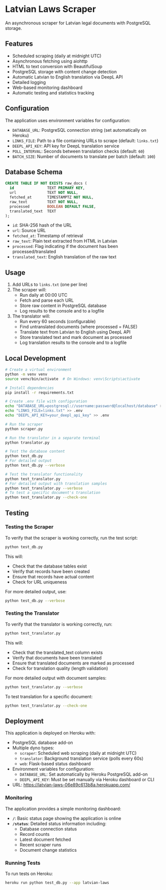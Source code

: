 # Latvian Laws Scraper

An asynchronous scraper for Latvian legal documents with PostgreSQL storage.

## Features

- Scheduled scraping (daily at midnight UTC)
- Asynchronous fetching using aiohttp
- HTML to text conversion with BeautifulSoup
- PostgreSQL storage with content change detection
- Automatic Latvian to English translation via DeepL API
- Detailed logging
- Web-based monitoring dashboard
- Automatic testing and statistics tracking

## Configuration

The application uses environment variables for configuration:

- `DATABASE_URL`: PostgreSQL connection string (set automatically on Heroku)
- `LINKS_FILE`: Path to a file containing URLs to scrape (default: `links.txt`)
- `DEEPL_API_KEY`: API key for DeepL translation service
- `POLL_INTERVAL`: Seconds between translation checks (default: `60`)
- `BATCH_SIZE`: Number of documents to translate per batch (default: `100`)

## Database Schema

```sql
CREATE TABLE IF NOT EXISTS raw_docs (
  id               TEXT PRIMARY KEY,
  url              TEXT NOT NULL,
  fetched_at       TIMESTAMPTZ NOT NULL,
  raw_text         TEXT NOT NULL,
  processed        BOOLEAN DEFAULT FALSE,
  translated_text  TEXT
);
```

- `id`: SHA-256 hash of the URL
- `url`: Source URL
- `fetched_at`: Timestamp of retrieval
- `raw_text`: Plain text extracted from HTML in Latvian
- `processed`: Flag indicating if the document has been processed/translated
- `translated_text`: English translation of the raw text

## Usage

1. Add URLs to `links.txt` (one per line)
2. The scraper will:
   - Run daily at 00:00 UTC
   - Fetch and parse each URL
   - Store raw content in PostgreSQL database
   - Log results to the console and to a logfile
3. The translator will:
   - Run every 60 seconds (configurable)
   - Find untranslated documents (where processed = FALSE)
   - Translate text from Latvian to English using DeepL API
   - Store translated text and mark document as processed
   - Log translation results to the console and to a logfile

## Local Development

```bash
# Create a virtual environment
python -m venv venv
source venv/bin/activate  # On Windows: venv\Scripts\activate

# Install dependencies
pip install -r requirements.txt

# Create .env file with configuration
echo "DATABASE_URL=postgresql://username:password@localhost/database" > .env
echo "LINKS_FILE=links.txt" >> .env
echo "DEEPL_API_KEY=your_deepl_api_key" >> .env

# Run the scraper
python scraper.py

# Run the translator in a separate terminal
python translator.py

# Test the database content
python test_db.py
# For detailed output
python test_db.py --verbose

# Test the translator functionality
python test_translator.py
# For detailed output with translation samples
python test_translator.py --verbose
# To test a specific document's translation 
python test_translator.py --check-one
```

## Testing

### Testing the Scraper
To verify that the scraper is working correctly, run the test script:

```bash
python test_db.py
```

This will:
- Check that the database tables exist
- Verify that records have been created
- Ensure that records have actual content
- Check for URL uniqueness

For more detailed output, use:

```bash
python test_db.py --verbose
```

### Testing the Translator
To verify that the translator is working correctly, run:

```bash
python test_translator.py
```

This will:
- Check that the translated_text column exists
- Verify that documents have been translated
- Ensure that translated documents are marked as processed
- Check for translation quality (length validation)

For more detailed output with document samples:

```bash
python test_translator.py --verbose
```

To test translation for a specific document:

```bash
python test_translator.py --check-one
```

## Deployment

This application is deployed on Heroku with:
- PostgreSQL database add-on
- Multiple dyno types:
  - `scraper`: Scheduled web scraping (daily at midnight UTC)
  - `translator`: Background translation service (polls every 60s)
  - `web`: Flask-based status dashboard
- Environment variables for configuration:
  - `DATABASE_URL`: Set automatically by Heroku PostgreSQL add-on
  - `DEEPL_API_KEY`: Must be set manually via Heroku dashboard or CLI
- URL: https://latvian-laws-06e89c613b8a.herokuapp.com/

### Monitoring

The application provides a simple monitoring dashboard:

- **`/`**: Basic status page showing the application is online
- **`/status`**: Detailed status information including:
  - Database connection status
  - Record counts
  - Latest document fetched
  - Recent scraper runs
  - Document change statistics

### Running Tests

To run tests on Heroku:

```bash
heroku run python test_db.py --app latvian-laws
```